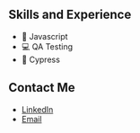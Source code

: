 ## Skills and Experience
* 👾 Javascript
* 💻 QA Testing
* 🤖 Cypress

## Contact Me
* [LinkedIn](https://www.linkedin.com/in/viniciuscmenezes/)
* [Email](mailto:viniciuscassiomnz@gmail.com)
